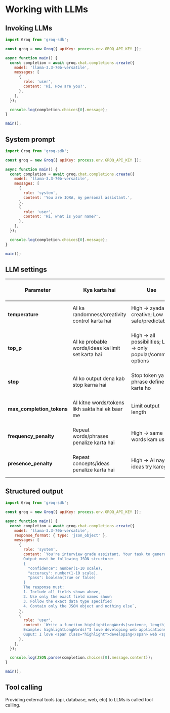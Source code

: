 # Working with LLMs

## Invoking LLMs

```js
import Groq from 'groq-sdk';

const groq = new Groq({ apiKey: process.env.GROQ_API_KEY });

async function main() {
  const completion = await groq.chat.completions.create({
    model: 'llama-3.3-70b-versatile',
    messages: [
      {
        role: 'user',
        content: 'Hi, How are you?',
      },
    ],
  });

  console.log(completion.choices[0].message);
}

main();
```

## System prompt

```js
import Groq from 'groq-sdk';

const groq = new Groq({ apiKey: process.env.GROQ_API_KEY });

async function main() {
  const completion = await groq.chat.completions.create({
    model: 'llama-3.3-70b-versatile',
    messages: [
      {
        role: 'system',
        content: 'You are IQRA, my personal assistant.',
      },
      {
        role: 'user',
        content: 'Hi, what is your name?',
      },
    ],
  });

  console.log(completion.choices[0].message);
}

main();
```

## LLM settings

| Parameter                 | Kya karta hai                                     | Use                                                         | Analogy (Trading/Daily Life)                                              | Quick Tip                      |
| ------------------------- | ------------------------------------------------- | ----------------------------------------------------------- | ------------------------------------------------------------------------- | ------------------------------ |
| **temperature**           | AI ka randomness/creativity control karta hai     | High → zyada creative; Low → safe/predictable               | Trading: Low = safe stocks, High = high-risk stocks                       | Low = safe, High = crazy ideas |
| **top_p**                 | AI ke probable words/ideas ka limit set karta hai | High → all possibilities; Low → only popular/common options | Pizza order: Top popular flavors hi try karo ya sab flavors consider karo | Probability filter             |
| **stop**                  | AI ko output dena kab stop karna hai              | Stop token ya phrase define karte ho                        | Juice glass example: “Stop after 1 glass”                                 | Define your end point          |
| **max_completion_tokens** | AI kitne words/tokens likh sakta hai ek baar me   | Limit output length                                         | Trading session: Max $1000 invest kar sakte ho                            | Output ka limit                |
| **frequency_penalty**     | Repeat words/phrases penalize karta hai           | High → same words kam use                                   | Friend se baat: Baar-baar “awesome” bolna avoid                           | Avoid repetition of words      |
| **presence_penalty**      | Repeat concepts/ideas penalize karta hai          | High → AI naye ideas try karega                             | Stock: Already invested, AI suggest na kare                               | Encourage new ideas            |

## Structured output

```js
import Groq from 'groq-sdk';

const groq = new Groq({ apiKey: process.env.GROQ_API_KEY });

async function main() {
  const completion = await groq.chat.completions.create({
    model: 'llama-3.3-70b-versatile',
    response_format: { type: 'json_object' },
    messages: [
      {
        role: 'system',
        content: `You're interview grade assistant. Your task to generate candidate evaluation score.
        Output must be following JSON structure:
        {
          "confidence": number(1-10 scale),
          "accuracy": number(1-10 scale),
          "pass": boolean(true or false)
        }
        The response must:
        1. Include all fields shown above,
        2. Use only the exact field names shown
        3. Follow the exact data type specified
        4. Contain only the JSON object and nothing else`,
      },
      {
        role: 'user',
        content: `Write a function highlightLongWords(sentence, length) that takes a string sentence and a number length, and returns the same sentence but wraps every word longer than length in a <span> with class "highlight".
        Example: highlightLongWords("I love developing web applications", 5);
        Ouput: I love <span class="highlight">developing</span> web <span class="highlight">applications</span>`,
      },
    ],
  });

  console.log(JSON.parse(completion.choices[0].message.content));
}

main();
```

## Tool calling

Providing external tools (api, database, web, etc) to LLMs is called tool calling.